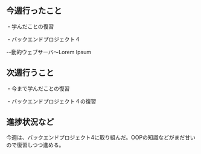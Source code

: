 ## 今週行ったこと

・学んだことの復習

・バックエンドプロジェクト４

--動的ウェブサーバ〜Lorem Ipsum


## 次週行うこと

・今まで学んだことの復習

・バックエンドプロジェクト４の復習

## 進捗状況など

今週は、バックエンドプロジェクト4に取り組んだ。OOPの知識などがまだ甘いので復習しつつ進める。
